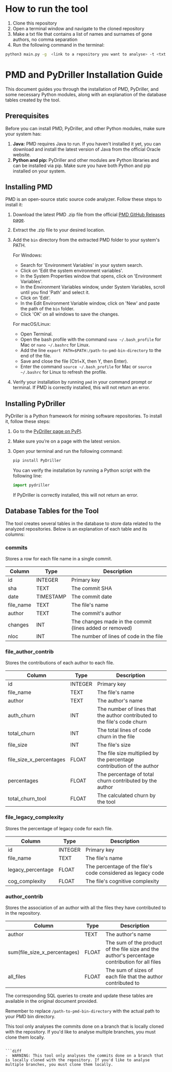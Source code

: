 

# How to run the tool
1. Clone this repository
2. Open a terminal window and navigate to the cloned repository
3. Make a txt file that contains a list of names and surnames of gone authors, no comma separation
3. Run the following command in the terminal:

```bash
python3 main.py -g  <link to a repository you want to analyse> -t <txt file>
```
   

# PMD and PyDriller Installation Guide

This document guides you through the installation of PMD, PyDriller, and some necessary Python modules, along with an explanation of the database tables created by the tool.

## Prerequisites

Before you can install PMD, PyDriller, and other Python modules, make sure your system has:

1. **Java:** PMD requires Java to run. If you haven't installed it yet, you can download and install the latest version of Java from the official Oracle website.
2. **Python and pip:** PyDriller and other modules are Python libraries and can be installed via pip. Make sure you have both Python and pip installed on your system.

## Installing PMD

PMD is an open-source static source code analyzer. Follow these steps to install it:

1. Download the latest PMD .zip file from the official [PMD GitHub Releases page](https://github.com/pmd/pmd/releases).
2. Extract the .zip file to your desired location.
3. Add the `bin` directory from the extracted PMD folder to your system's PATH. 
   
   For Windows:
   - Search for 'Environment Variables' in your system search.
   - Click on 'Edit the system environment variables'.
   - In the System Properties window that opens, click on 'Environment Variables'.
   - In the Environment Variables window, under System Variables, scroll until you find 'Path' and select it.
   - Click on 'Edit'.
   - In the Edit Environment Variable window, click on 'New' and paste the path of the `bin` folder.
   - Click 'OK' on all windows to save the changes.
   
   For macOS/Linux:
   - Open Terminal.
   - Open the bash profile with the command `nano ~/.bash_profile` for Mac or `nano ~/.bashrc` for Linux.
   - Add the line `export PATH=$PATH:/path-to-pmd-bin-directory` to the end of the file.
   - Save and close the file (Ctrl+X, then Y, then Enter).
   - Enter the command `source ~/.bash_profile` for Mac or `source ~/.bashrc` for Linux to refresh the profile.
4. Verify your installation by running `pmd` in your command prompt or terminal. If PMD is correctly installed, this will not return an error.

## Installing PyDriller

PyDriller is a Python framework for mining software repositories. To install it, follow these steps:

1. Go to the [PyDriller page on PyPI](https://pypi.org/project/PyDriller/).
2. Make sure you’re on a page with the latest version.
3. Open your terminal and run the following command:

   ```bash
   pip install PyDriller
   ```
   
   You can verify the installation by running a Python script with the following line:

   ```python
   import pydriller
   ```
   
   If PyDriller is correctly installed, this will not return an error.

## Database Tables for the Tool

The tool creates several tables in the database to store data related to the analyzed repositories. Below is an explanation of each table and its columns:

### commits

Stores a row for each file name in a single commit. 

| Column | Type | Description |
| --- | --- | --- |
| id | INTEGER | Primary key |
| sha | TEXT | The commit SHA |
| date | TIMESTAMP | The commit date |
| file_name | TEXT | The file's name |
| author | TEXT | The commit's author |
| changes | INT | The changes made in the commit (lines added or removed) |
| nloc | INT | The number of lines of code in the file |

### file_author_contrib

Stores the contributions of each author to each file.

| Column | Type | Description |
| --- | --- | --- |
| id | INTEGER | Primary key |
| file_name | TEXT | The file's name |
| author | TEXT | The author's name |
| auth_churn | INT | The number of lines that the author contributed to the file's code churn |
| total_churn | INT | The total lines of code churn in the file |
| file_size | INT | The file's size |
| file_size_x_percentages | FLOAT | The file size multiplied by the percentage contribution of the author |
| percentages | FLOAT | The percentage of total churn contributed by the author |
| total_churn_tool | FLOAT | The calculated churn by the tool |

### file_legacy_complexity

Stores the percentage of legacy code for each file.

| Column | Type | Description |
| --- | --- | --- |
| id | INTEGER | Primary key |
| file_name | TEXT | The file's name |
| legacy_percentage | FLOAT | The percentage of the file's code considered as legacy code |
| cog_complexity | FLOAT | The file's cognitive complexity |

### author_contrib

Stores the association of an author with all the files they have contributed to in the repository.

| Column | Type | Description |
| --- | --- | --- |
| author | TEXT | The author's name |
| sum(file_size_x_percentages) | FLOAT | The sum of the product of the file size and the author's percentage contribution for all files |
| all_files | FLOAT | The sum of sizes of each file that the author contributed to |

The corresponding SQL queries to create and update these tables are available in the original document provided.


Remember to replace `/path-to-pmd-bin-directory` with the actual path to your PMD bin directory.

 This tool only analyses the commits done on a branch that is locally cloned with the repository. If you'd like to analyse multiple branches, you must clone them locally.

``` 

```diff
-  WARNING: This tool only analyses the commits done on a branch that is locally cloned with the repository. If you'd like to analyse multiple branches, you must clone them locally.

```



